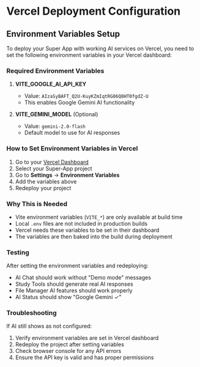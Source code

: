# Vercel Deployment Configuration

## Environment Variables Setup

To deploy your Super App with working AI services on Vercel, you need to set the following environment variables in your Vercel dashboard:

### Required Environment Variables

1. **VITE_GOOGLE_AI_API_KEY**

   - Value: `AIzaSyBAFT_Q2U-KuyKZmIqtRG06Q8HT0fgdZ-U`
   - This enables Google Gemini AI functionality

2. **VITE_GEMINI_MODEL** (Optional)
   - Value: `gemini-2.0-flash`
   - Default model to use for AI responses

### How to Set Environment Variables in Vercel

1. Go to your [Vercel Dashboard](https://vercel.com/dashboard)
2. Select your Super-App project
3. Go to **Settings** → **Environment Variables**
4. Add the variables above
5. Redeploy your project

### Why This is Needed

- Vite environment variables (`VITE_*`) are only available at build time
- Local `.env` files are not included in production builds
- Vercel needs these variables to be set in their dashboard
- The variables are then baked into the build during deployment

### Testing

After setting the environment variables and redeploying:

- AI Chat should work without "Demo mode" messages
- Study Tools should generate real AI responses
- File Manager AI features should work properly
- AI Status should show "Google Gemini ✓"

### Troubleshooting

If AI still shows as not configured:

1. Verify environment variables are set in Vercel dashboard
2. Redeploy the project after setting variables
3. Check browser console for any API errors
4. Ensure the API key is valid and has proper permissions

